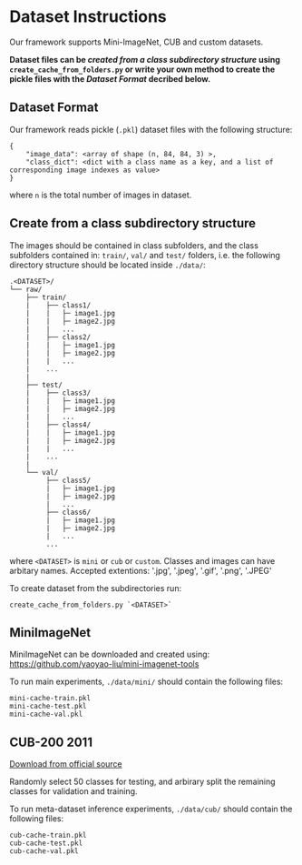 # Dataset Instructions

Our framework supports Mini-ImageNet, CUB and custom datasets.

**Dataset files can be *created from a class subdirectory structure* using ```create_cache_from_folders.py``` or write your own method to create the pickle files with the *Dataset Format* decribed below.** 

## Dataset Format
Our framework reads pickle (```.pkl```) dataset files with the following structure:

```
{
    "image_data": <array of shape (n, 84, 84, 3) >,
    "class_dict": <dict with a class name as a key, and a list of corresponding image indexes as value>
}
```
where `n` is the total number of images in dataset.

## Create from a class subdirectory structure
The images should be contained in class subfolders, and the class subfolders contained in: ```train/```, ```val/``` and ```test/``` folders, i.e. the following directory structure should be located inside ```./data/```:
```
.<DATASET>/
└── raw/
    ├── train/
    |    ├── class1/
    |    |   ├─ image1.jpg
    |    |   ├─ image2.jpg
    |    |   ...
    |    ├── class2/
    |    |   ├─ image1.jpg
    |    |   ├─ image2.jpg
    |    |   ...
    |    ...
    |
    ├── test/
    |    ├── class3/
    |    |   ├─ image1.jpg
    |    |   ├─ image2.jpg
    |    |   ...
    |    ├── class4/
    |    |   ├─ image1.jpg
    |    |   ├─ image2.jpg
    |    |   ...
    |    ...
    |
    └── val/
         ├── class5/
         |   ├─ image1.jpg
         |   ├─ image2.jpg
         |   ...
         ├── class6/
         |   ├─ image1.jpg
         |   ├─ image2.jpg
         |   ...
         ...
```
where `<DATASET>` is `mini` or `cub` or `custom`. Classes and images can have arbitary names. Accepted extentions: '.jpg', '.jpeg', '.gif', '.png', '.JPEG' 

To create dataset from the subdirectories run:
```
create_cache_from_folders.py `<DATASET>`
```


## MiniImageNet

MiniImageNet can be downloaded and created using: https://github.com/yaoyao-liu/mini-imagenet-tools 

To run main experiments, `./data/mini/` should contain the following files:
```
mini-cache-train.pkl
mini-cache-test.pkl
mini-cache-val.pkl
```

## CUB-200 2011

[Download from official source](http://www.vision.caltech.edu/visipedia/CUB-200-2011.html)

Randomly select 50 classes for testing, and arbirary split the remaining classes for validation and training.

To run meta-dataset inference experiments, `./data/cub/` should contain the following files:
```
cub-cache-train.pkl
cub-cache-test.pkl
cub-cache-val.pkl
```


